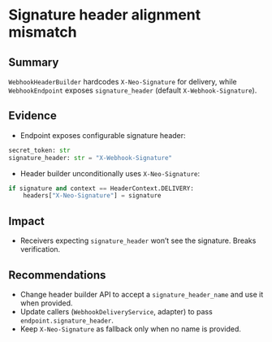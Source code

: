 # Signature header alignment mismatch

## Summary
`WebhookHeaderBuilder` hardcodes `X-Neo-Signature` for delivery, while `WebhookEndpoint` exposes `signature_header` (default `X-Webhook-Signature`).

## Evidence
- Endpoint exposes configurable signature header:
```36:41:neo-commons/src/neo_commons/features/events/entities/webhook_endpoint.py
secret_token: str
signature_header: str = "X-Webhook-Signature"
```
- Header builder unconditionally uses `X-Neo-Signature`:
```92:99:neo-commons/src/neo_commons/features/events/utils/header_builder.py
if signature and context == HeaderContext.DELIVERY:
    headers["X-Neo-Signature"] = signature
```

## Impact
- Receivers expecting `signature_header` won’t see the signature. Breaks verification.

## Recommendations
- Change header builder API to accept a `signature_header_name` and use it when provided.
- Update callers (`WebhookDeliveryService`, adapter) to pass `endpoint.signature_header`.
- Keep `X-Neo-Signature` as fallback only when no name is provided.

